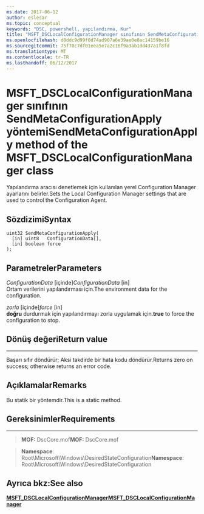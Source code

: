 ```yaml
---
ms.date: 2017-06-12
author: eslesar
ms.topic: conceptual
keywords: "DSC, powershell, yapılandırma, Kur"
title: "MSFT_DSCLocalConfigurationManager sınıfının SendMetaConfigurationApply yöntemi"
ms.openlocfilehash: d8ddc9d99f0d74ad907a6e39ae0e8ac14159be16
ms.sourcegitcommit: 75f70c7df01eea5e7a2c16f9a3ab1dd437a1f8fd
ms.translationtype: MT
ms.contentlocale: tr-TR
ms.lasthandoff: 06/12/2017
---
```

# <a name="sendmetaconfigurationapply-method-of-the-msftdsclocalconfigurationmanager-class"></a><span data-ttu-id="52c6a-103">MSFT_DSCLocalConfigurationManager sınıfının SendMetaConfigurationApply yöntemi</span><span class="sxs-lookup"><span data-stu-id="52c6a-103">SendMetaConfigurationApply method of the MSFT_DSCLocalConfigurationManager class</span></span>

<span data-ttu-id="52c6a-104">Yapılandırma aracısı denetlemek için kullanılan yerel Configuration Manager ayarlarını belirler.</span><span class="sxs-lookup"><span data-stu-id="52c6a-104">Sets the Local Configuration Manager settings that are used to control the Configuration Agent.</span></span>

<a name="syntax"></a><span data-ttu-id="52c6a-105">Sözdizimi</span><span class="sxs-lookup"><span data-stu-id="52c6a-105">Syntax</span></span>
------

```mof
uint32 SendMetaConfigurationApply(
  [in] uint8   ConfigurationData[],
  [in] boolean force
);
```

<a name="parameters"></a><span data-ttu-id="52c6a-106">Parametreler</span><span class="sxs-lookup"><span data-stu-id="52c6a-106">Parameters</span></span>
----------

<span data-ttu-id="52c6a-107">*ConfigurationData* \[içinde\]</span><span class="sxs-lookup"><span data-stu-id="52c6a-107">*ConfigurationData* \[in\]</span></span>  
<span data-ttu-id="52c6a-108">Ortam verilerini yapılandırması için.</span><span class="sxs-lookup"><span data-stu-id="52c6a-108">The environment data for the configuration.</span></span>

<span data-ttu-id="52c6a-109">*zorla* \[içinde\]</span><span class="sxs-lookup"><span data-stu-id="52c6a-109">*force* \[in\]</span></span>  
<span data-ttu-id="52c6a-110">**doğru** durdurmak için yapılandırmayı zorla uygulamak için.</span><span class="sxs-lookup"><span data-stu-id="52c6a-110">**true** to force the configuration to stop.</span></span>

## <a name="return-value"></a><span data-ttu-id="52c6a-111">Dönüş değeri</span><span class="sxs-lookup"><span data-stu-id="52c6a-111">Return value</span></span>
------------

<span data-ttu-id="52c6a-112">Başarı sıfır döndürür; Aksi takdirde bir hata kodu döndürür.</span><span class="sxs-lookup"><span data-stu-id="52c6a-112">Returns zero on success; otherwise returns an error code.</span></span>

## <a name="remarks"></a><span data-ttu-id="52c6a-113">Açıklamalar</span><span class="sxs-lookup"><span data-stu-id="52c6a-113">Remarks</span></span>

<span data-ttu-id="52c6a-114">Bu statik bir yöntemdir.</span><span class="sxs-lookup"><span data-stu-id="52c6a-114">This is a static method.</span></span>

## <a name="requirements"></a><span data-ttu-id="52c6a-115">Gereksinimler</span><span class="sxs-lookup"><span data-stu-id="52c6a-115">Requirements</span></span>
------------
><span data-ttu-id="52c6a-116">**MOF:** DscCore.mof</span><span class="sxs-lookup"><span data-stu-id="52c6a-116">**MOF:** DscCore.mof</span></span>

><span data-ttu-id="52c6a-117">**Namespace**: Root\Microsoft\Windows\DesiredStateConfiguration</span><span class="sxs-lookup"><span data-stu-id="52c6a-117">**Namespace**: Root\Microsoft\Windows\DesiredStateConfiguration</span></span>


## <a name="see-also"></a><span data-ttu-id="52c6a-118">Ayrıca bkz:</span><span class="sxs-lookup"><span data-stu-id="52c6a-118">See also</span></span>


[<span data-ttu-id="52c6a-119">**MSFT_DSCLocalConfigurationManager**</span><span class="sxs-lookup"><span data-stu-id="52c6a-119">**MSFT_DSCLocalConfigurationManager**</span></span>](msft-dsclocalconfigurationmanager.md)


 

 



